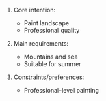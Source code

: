 1. Core intention:
   - Paint landscape
   - Professional quality

2. Main requirements:
   - Mountains and sea
   - Suitable for summer

3. Constraints/preferences:
   - Professional-level painting